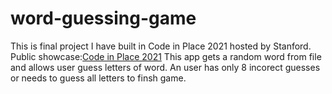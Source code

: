 # word-guessing-game
This is final project I have built in Code in Place 2021 hosted by Stanford. Public showcase:[Code in Place 2021](https://codeinplace.stanford.edu/2021/showcase/1119)
This app gets a random word from file and allows user guess letters of word. An user has only 8 incorect guesses  or needs to guess all letters to finsh game.
